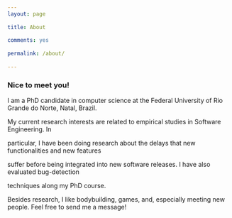 ---
layout: page      
title: About   
comments: yes   
permalink: /about/   
---   

   
### Nice to meet you!   

   
   
I am a PhD candidate in computer science at the Federal University of Rio Grande do Norte, Natal,
Brazil.    
   
My current research interests are related to empirical studies in Software Engineering. In   
particular, I have been doing research about the delays that new functionalities and new features   
suffer before being integrated into new software releases. I have also evaluated bug-detection   
techniques along my PhD course.   
   
Besides research, I like bodybuilding, games, and, especially meeting new people. Feel free to send
me a message!   
